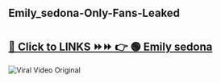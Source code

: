 
 ## Emily_sedona-Only-Fans-Leaked

# <h2><a href="https://clipsfans.com/Emily_sedona&ref=git">🔗 Click to LINKS ⏩⏩ 👉 🟢 Emily sedona </a></h2>

<a href="https://clipsfans.com/Emily_sedona&ref=git" rel="nofollow" data-target="animated-image.originalLink"><img src="https://i.ibb.co.com/xMMVF88/686577567.gif" alt="Viral Video Original" style="max-width: 100%; display: inline-block;" data-target="animated-image.originalImage"></a>
